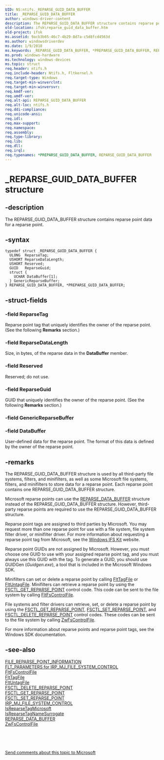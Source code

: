 ```yaml
---
UID: NS:ntifs._REPARSE_GUID_DATA_BUFFER
title: _REPARSE_GUID_DATA_BUFFER
author: windows-driver-content
description: The REPARSE_GUID_DATA_BUFFER structure contains reparse point data for a reparse point.
old-location: ifsk\reparse_guid_data_buffer.htm
old-project: ifsk
ms.assetid: 9acb3b65-46c7-4b29-8d7a-c5d8fcd4563d
ms.author: windowsdriverdev
ms.date: 1/9/2018
ms.keywords: _REPARSE_GUID_DATA_BUFFER, *PREPARSE_GUID_DATA_BUFFER, REPARSE_GUID_DATA_BUFFER
ms.prod: windows-hardware
ms.technology: windows-devices
ms.topic: struct
req.header: ntifs.h
req.include-header: Ntifs.h, Fltkernel.h
req.target-type: Windows
req.target-min-winverclnt: 
req.target-min-winversvr: 
req.kmdf-ver: 
req.umdf-ver: 
req.alt-api: REPARSE_GUID_DATA_BUFFER
req.alt-loc: ntifs.h
req.ddi-compliance: 
req.unicode-ansi: 
req.idl: 
req.max-support: 
req.namespace: 
req.assembly: 
req.type-library: 
req.lib: 
req.dll: 
req.irql: 
req.typenames: *PREPARSE_GUID_DATA_BUFFER, REPARSE_GUID_DATA_BUFFER
---
```


# _REPARSE_GUID_DATA_BUFFER structure



## -description
The REPARSE_GUID_DATA_BUFFER structure contains reparse point data for a reparse point. 



## -syntax

````
typedef struct _REPARSE_GUID_DATA_BUFFER {
  ULONG  ReparseTag;
  USHORT ReparseDataLength;
  USHORT Reserved;
  GUID   ReparseGuid;
  struct {
    UCHAR DataBuffer[1];
  } GenericReparseBuffer;
} REPARSE_GUID_DATA_BUFFER, *PREPARSE_GUID_DATA_BUFFER;
````


## -struct-fields

### -field ReparseTag

Reparse point tag that uniquely identifies the owner of the reparse point. (See the following <b>Remarks</b> section.) 


### -field ReparseDataLength

Size, in bytes, of the reparse data in the <b>DataBuffer</b> member. 


### -field Reserved

Reserved; do not use. 


### -field ReparseGuid

GUID that uniquely identifies the owner of the reparse point. (See the following <b>Remarks</b> section.) 


### -field GenericReparseBuffer


### -field DataBuffer

User-defined data for the reparse point. The format of this data is defined by the owner of the reparse point. 

</dd>
</dl>

## -remarks
The REPARSE_GUID_DATA_BUFFER structure is used by all third-party file systems, filters, and minifilters, as well as some Microsoft file systems, filters, and minifilters to store data for a reparse point. Each reparse point contains one REPARSE_GUID_DATA_BUFFER structure. 

Microsoft reparse points can use the <a href="..\ntifs\ns-ntifs-_reparse_data_buffer.md">REPARSE_DATA_BUFFER</a> structure instead of the REPARSE_GUID_DATA_BUFFER structure. However, third-party reparse points are required to use the REPARSE_GUID_DATA_BUFFER structure. 

Reparse point tags are assigned to third parties by Microsoft. You may request more than one reparse point for use with a file system, file system filter driver, or minifilter driver. For more information about requesting a reparse point tag from Microsoft, see the <a href="http://go.microsoft.com/fwlink/p/?linkid=8706">Windows IFS Kit</a> website. 

Reparse point GUIDs are not assigned by Microsoft. However, you must choose one GUID to use with your assigned reparse point tag, and you must always use this GUID with the tag. To generate a GUID, you should use GUIDGen (<i>Guidgen.exe</i>), a tool that is included in the Microsoft Windows SDK. 

Minifilters can set or delete a reparse point by calling <a href="..\fltkernel\nf-fltkernel-flttagfile.md">FltTagFile</a> or <a href="..\fltkernel\nf-fltkernel-fltuntagfile.md">FltUntagFile</a>. Minifilters can retrieve a reparse point by using the <a href="https://msdn.microsoft.com/library/windows/hardware/ff544836">FSCTL_GET_REPARSE_POINT</a> control code. This code can be sent to the file system by calling <a href="..\fltkernel\nf-fltkernel-fltfscontrolfile.md">FltFsControlFile</a>. 

File systems and filter drivers can retrieve, set, or delete a reparse point by using the <a href="https://msdn.microsoft.com/library/windows/hardware/ff544836">FSCTL_GET_REPARSE_POINT</a>, <a href="https://msdn.microsoft.com/library/windows/hardware/ff545568">FSCTL_SET_REPARSE_POINT</a>, and <a href="https://msdn.microsoft.com/library/windows/hardware/ff544828">FSCTL_DELETE_REPARSE_POINT</a> control codes. These codes can be sent to the file system by calling <a href="..\ntifs\nf-ntifs-zwfscontrolfile.md">ZwFsControlFile</a>. 

For more information about reparse points and reparse point tags, see the Windows SDK documentation.  


## -see-also
<dl>
<dt>
<a href="..\ntifs\ns-ntifs-_file_reparse_point_information.md">FILE_REPARSE_POINT_INFORMATION</a>
</dt>
<dt>
<a href="https://msdn.microsoft.com/library/windows/hardware/ff544705">FLT_PARAMETERS for IRP_MJ_FILE_SYSTEM_CONTROL</a>
</dt>
<dt>
<a href="..\fltkernel\nf-fltkernel-fltfscontrolfile.md">FltFsControlFile</a>
</dt>
<dt>
<a href="..\fltkernel\nf-fltkernel-flttagfile.md">FltTagFile</a>
</dt>
<dt>
<a href="..\fltkernel\nf-fltkernel-fltuntagfile.md">FltUntagFile</a>
</dt>
<dt>
<a href="https://msdn.microsoft.com/library/windows/hardware/ff544828">FSCTL_DELETE_REPARSE_POINT</a>
</dt>
<dt>
<a href="https://msdn.microsoft.com/library/windows/hardware/ff544836">FSCTL_GET_REPARSE_POINT</a>
</dt>
<dt>
<a href="https://msdn.microsoft.com/library/windows/hardware/ff545568">FSCTL_SET_REPARSE_POINT</a>
</dt>
<dt>
<a href="https://msdn.microsoft.com/library/windows/hardware/ff550751">IRP_MJ_FILE_SYSTEM_CONTROL</a>
</dt>
<dt>
<a href="..\ntifs\nf-ntifs-isreparsetagmicrosoft.md">IsReparseTagMicrosoft</a>
</dt>
<dt>
<a href="..\ntifs\nf-ntifs-isreparsetagnamesurrogate.md">IsReparseTagNameSurrogate</a>
</dt>
<dt>
<a href="..\ntifs\ns-ntifs-_reparse_data_buffer.md">REPARSE_DATA_BUFFER</a>
</dt>
<dt>
<a href="..\ntifs\nf-ntifs-zwfscontrolfile.md">ZwFsControlFile</a>
</dt>
</dl>
 

 

<a href="mailto:wsddocfb@microsoft.com?subject=Documentation%20feedback [ifsk\ifsk]:%20REPARSE_GUID_DATA_BUFFER structure%20 RELEASE:%20(1/9/2018)&amp;body=%0A%0APRIVACY STATEMENT%0A%0AWe use your feedback to improve the documentation. We don't use your email address for any other purpose, and we'll remove your email address from our system after the issue that you're reporting is fixed. While we're working to fix this issue, we might send you an email message to ask for more info. Later, we might also send you an email message to let you know that we've addressed your feedback.%0A%0AFor more info about Microsoft's privacy policy, see http://privacy.microsoft.com/en-us/default.aspx." title="Send comments about this topic to Microsoft">Send comments about this topic to Microsoft</a>

